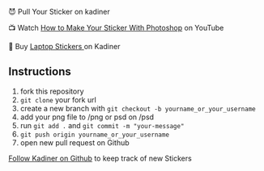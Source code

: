 😈 Pull Your Sticker on kadiner

📺 Watch [How to Make Your Sticker With Photoshop](https://youtu.be/8lGpZkjnkt4) on YouTube

🤤 Buy [Laptop Stickers ](https://kadiner.ir) on Kadiner

## Instructions

1. fork this repository
1. `git clone` your fork url
1. create a new branch with `git checkout -b yourname_or_your_username`
1. add your png file to /png or psd on /psd
1. run `git add .` and `git commit -m "your-message"`
1. `git push origin yourname_or_your_username`
1. open new pull request on Github

[Follow Kadiner on Github](https://github.com/kadiner) to keep track of new Stickers 